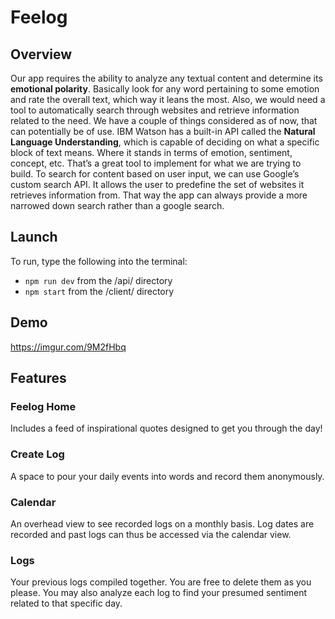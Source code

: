 # Feelog

## Overview

Our app requires the ability to analyze any textual content and determine its **emotional polarity**. Basically look for any word pertaining to some emotion and rate the overall text, which way it leans the most. Also, we would need a tool to automatically search through websites and retrieve information related to the need. We have a couple of things considered as of now, that can potentially be of use. IBM Watson has a built-in API called the **Natural Language Understanding**, which is capable of deciding on what a specific block of text means. Where it stands in terms of emotion, sentiment, concept, etc. That’s a great tool to implement for what we are trying to build. To search for content based on user input, we can use Google’s custom search API. It allows the user to predefine the set of websites it retrieves information from. That way the app can always provide a more narrowed down search rather than a google search.

## Launch

To run, type the following into the terminal:

- `npm run dev` from the /api/ directory
- `npm start` from the /client/ directory

## Demo

https://imgur.com/9M2fHbq

## Features

### Feelog Home

Includes a feed of inspirational quotes designed to get you through the day!

### Create Log

A space to pour your daily events into words and record them anonymously.

### Calendar

An overhead view to see recorded logs on a monthly basis. Log dates are recorded and past logs can thus be accessed via the calendar view.

### Logs

Your previous logs compiled together. You are free to delete them as you please. You may also analyze each log to find your presumed sentiment related to that specific day.
